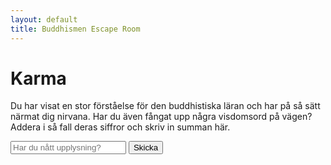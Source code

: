 ```yaml
---
layout: default
title: Buddhismen Escape Room
---
```


# Karma

Du har visat en stor förståelse för den buddhistiska läran och har på så sätt närmat dig nirvana.
Har du även fångat upp några visdomsord på vägen? Addera  i så fall deras siffror och skriv in summan här.
 
 <input type="text" id="answer" placeholder="Har du nått upplysning?">
<button onclick="checkAnswer()">Skicka</button>

<p id="message"></p>
<a href="nirvana.html" id="nextLink" style="display:none;">Gå vidare!</a>

<script>
const correctHash = "MTg="; // 18 i Base64

function checkAnswer() {
    var userAnswer = document.getElementById('answer').value.trim().toLowerCase();
    var message = document.getElementById('message');
    var nextLink = document.getElementById('nextLink');

    var userHash = btoa(userAnswer);

    if(userHash === correctHash) {
        message.textContent = "Rätt! Du kan gå vidare.";
        nextLink.style.display = 'inline';
    } else {
        message.textContent = "Du har helt klart förbättrat din karma genom dina flitiga studier om buddhismen. Vem vet, kanske återföds du som en munk eller nunna och har tagit ett steg närmare nirvana.";
        nextLink.style.display = 'none';
    }
}
</script>
